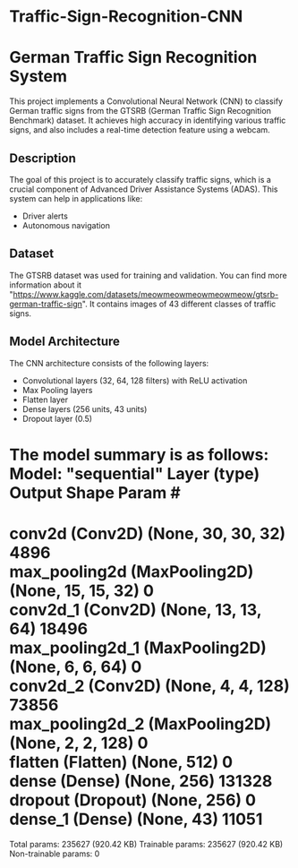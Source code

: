 # Traffic-Sign-Recognition-CNN
# German Traffic Sign Recognition System

This project implements a Convolutional Neural Network (CNN) to classify German traffic signs from the GTSRB (German Traffic Sign Recognition Benchmark) dataset.  It achieves high accuracy in identifying various traffic signs, and also includes a real-time detection feature using a webcam.

## Description

The goal of this project is to accurately classify traffic signs, which is a crucial component of Advanced Driver Assistance Systems (ADAS).  This system can help in applications like:

* Driver alerts
* Autonomous navigation

## Dataset

The GTSRB dataset was used for training and validation.  You can find more information about it "https://www.kaggle.com/datasets/meowmeowmeowmeowmeow/gtsrb-german-traffic-sign". It contains images of 43 different classes of traffic signs. 

## Model Architecture

The CNN architecture consists of the following layers:

* Convolutional layers (32, 64, 128 filters) with ReLU activation 
* Max Pooling layers 
* Flatten layer 
* Dense layers (256 units, 43 units) 
* Dropout layer (0.5) 

The model summary is as follows:
Model: "sequential"
Layer (type)                Output Shape              Param #   
=================================================================
conv2d (Conv2D)             (None, 30, 30, 32)        4896      
max_pooling2d (MaxPooling2D) (None, 15, 15, 32)        0         
conv2d_1 (Conv2D)           (None, 13, 13, 64)        18496     
max_pooling2d_1 (MaxPooling2D) (None, 6, 6, 64)         0         
conv2d_2 (Conv2D)           (None, 4, 4, 128)         73856     
max_pooling2d_2 (MaxPooling2D) (None, 2, 2, 128)         0         
flatten (Flatten)           (None, 512)               0         
dense (Dense)               (None, 256)               131328    
dropout (Dropout)           (None, 256)               0         
dense_1 (Dense)             (None, 43)                11051     
=================================================================
Total params:                235627 (920.42 KB)
Trainable params:            235627 (920.42 KB)
Non-trainable params:        0 
